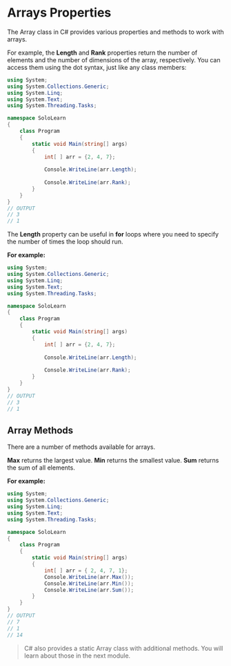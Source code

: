 # **Arrays Properties**
The Array class in C# provides various properties and methods to work with arrays. 

For example, the **Length** and **Rank** properties return the number of elements and the number of dimensions of the array, respectively. You can access them using the dot syntax, just like any class members:

```cs
using System;
using System.Collections.Generic;
using System.Linq;
using System.Text;
using System.Threading.Tasks;

namespace SoloLearn
{
    class Program
    {
        static void Main(string[] args)
        {
            int[ ] arr = {2, 4, 7};
            
            Console.WriteLine(arr.Length); 
            
            Console.WriteLine(arr.Rank); 
        }
    }
}
// OUTPUT
// 3
// 1
```

The **Length** property can be useful in **for** loops where you need to specify the number of times the loop should run.

**For example:**

```cs
using System;
using System.Collections.Generic;
using System.Linq;
using System.Text;
using System.Threading.Tasks;

namespace SoloLearn
{
    class Program
    {
        static void Main(string[] args)
        {
            int[ ] arr = {2, 4, 7};
            
            Console.WriteLine(arr.Length); 
            
            Console.WriteLine(arr.Rank); 
        }
    }
}
// OUTPUT
// 3
// 1
```

## Array Methods 

There are a number of methods available for arrays.

**Max** returns the largest value.
**Min** returns the smallest value.
**Sum** returns the sum of all elements.

**For example:**
```cs
using System;
using System.Collections.Generic;
using System.Linq;
using System.Text;
using System.Threading.Tasks;

namespace SoloLearn
{
    class Program
    {
        static void Main(string[] args)
        {
            int[ ] arr = { 2, 4, 7, 1};
            Console.WriteLine(arr.Max());
            Console.WriteLine(arr.Min());
            Console.WriteLine(arr.Sum());
        }
    }
}
// OUTPUT
// 7
// 1
// 14
```

> C# also provides a static Array class with additional methods. You will learn about those in the next module.